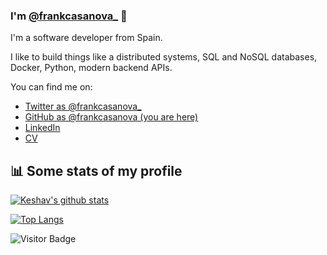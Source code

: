 ### I'm [@frankcasanova_](https://twitter.com/frankcasanova_) 👋

I'm a software developer from Spain.

I like to build things like a distributed systems, SQL and NoSQL databases, Docker, Python, modern backend APIs.

You can find me on:

* [Twitter as @frankcasanova_](https://twitter.com/frankcasanova_)
* [GitHub as @frankcasanova (you are here)](https://github.com/frankcasanova)
* [LinkedIn](https://www.linkedin.com/in/frank-casanova-8574b314b/)
* [CV](https://frankcasanova.github.io/CV/)

## :bar_chart: Some stats of my profile

[![Keshav's github stats](https://github-readme-stats.vercel.app/api?username=frankcasanova&show_icons=true&theme=merko)](https://github.com/frankcasanova/github-readme-stats)

[![Top Langs](https://github-readme-stats.vercel.app/api/top-langs/?username=frankcasanova&layout=compact&theme=merko)](https://github.com/frankcasanova/github-readme-stats)

![Visitor Badge](https://visitor-badge.laobi.icu/badge?page_id=frankcasanova)
